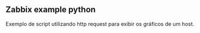 ## Zabbix example python

Exemplo de script utilizando http request para exibir os gráficos de um host.
